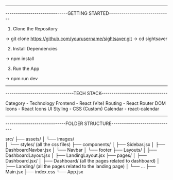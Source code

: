 ---------------------------------------------------------------------------
------------------------------GETTING STARTED------------------------------

1. Clone the Repository
   
-> git clone https://github.com/yourusername/sightsaver.git
-> cd sightsaver

2. Install Dependencies

-> npm install

3. Run the App

-> npm run dev

---------------------------------------------------------------------------
---------------------------------TECH STACK--------------------------------

Category - Technology
Frontend	- React (Vite)
Routing	- React Router DOM
Icons	- React Icons
UI Styling - CSS (Custom)
Calendar	- react-calendar

---------------------------------------------------------------------------
-----------------------------FOLDER STRUCTURE------------------------------

src/
├── assets/
│   └── images/          
│   └── styles/ (all the css files)
├── components/
│   ├── Sidebar.jsx
│   ├── DashboardNavbar.jsx
│   └── Navbar
│   └── footer
├── Layouts/
│   ├── DashboardLayout.jsx
│   ├── LandingLayout.jsx
├── pages/
│   ├── Dashboard.jsx/
│   ├── Dashboard/ (all the pages related to dashboard)
│   ├── Landing/ (all the pages related to the landing page)
│   └── ...
├── Main.jsx
├── index.css
└── App.jsx



